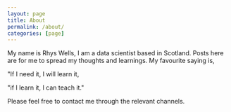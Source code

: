 ```yaml
---
layout: page
title: About
permalink: /about/
categories: [page]
---
```


My name is Rhys Wells, I am a data scientist based in Scotland. Posts here are for me to spread my thoughts and learnings. My favourite saying is,

"If I need it, I will learn it,

"if I learn it, I can teach it."

Please feel free to contact me through the relevant channels.
